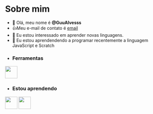 # Sobre mim

- 👋 Olá, meu nome é **@GuuAlvesss**
- :+1:Meu e-mail de contato é [email](gustavo.henriquedejesus.alves@escola.pr.gov.br)
- 👀 Eu estou interessado em aprender novas linguagens.
- 🌱 Eu estou aprendendendo a programar recentemente a linguagem JavaScript e Scratch
- ### Ferramentas

<img src="https://cdn.jsdelivr.net/gh/devicons/devicon/icons/git/git-original.svg" width="40" height="40"/>

- ### Estou aprendendo

<img src="https://cdn.jsdelivr.net/gh/devicons/devicon/icons/java/java-original.svg" width="40" height="40"/> <img src="https://cdn.jsdelivr.net/gh/devicons/devicon/icons/linux/linux-original.svg" width="40" height="40"/>

<!---
GuuAlvesss/GuuAlvesss is a ✨ special ✨ repository because its `README.md` (this file) appears on your GitHub profile.
You can click the Preview link to take a look at your changes.
--->
